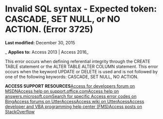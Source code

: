 
# Invalid SQL syntax - Expected token: CASCADE, SET NULL, or NO ACTION. (Error 3725)

 **Last modified:** December 30, 2015

 _ **Applies to:** Access 2013 | Access 2016_

This error occurs when defining referential integrity through the CREATE TABLE statement or the ALTER TABLE ALTER COLUMN statement. This error occurs when the keyword UPDATE or DELETE is used and is not followed by one of the following keywords: CASCADE, SET NULL, NO ACTION.

 **ACCESS SUPPORT RESOURCES**[Access for developers forum on MSDN](https://social.msdn.microsoft.com/Forums/office/en-US/home?forum=accessdev)[Access help on support.office.com](https://support.office.com/search/results?query=Access)[Access help on answers.microsoft.com](http://answers.microsoft.com/en-us/office/forum/access?page=1&amp;tab=question&amp;status=all&amp;auth=1)[Search for specific Access error codes on Bing](http://www.bing.com/)[Access forums on UtterAccess](http://www.utteraccess.com/forum/index.php?act=idx)[Access wiki on UtterAcess](http://www.utteraccess.com/forum/index.php?act=idx)[Access developer and VBA programming help center (FMS)](http://www.fmsinc.com/MicrosoftAccess/developer/)[Access posts on StackOverflow](http://stackoverflow.com/questions/tagged/ms-access)
